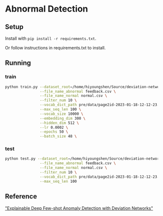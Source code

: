 # Abnormal Detection

## Setup 

Install with `pip install -r requirements.txt`.

Or follow instructions in requirements.txt to install.

## Running

### train 

```bash
python train.py --dataset_root=/home/hiyoungshen/Source/deviation-network-fliggy/data/datasets/ \
                --file_name_abnormal feedback.csv \
                --file_name_normal normal.csv \
                --filter_num 10 \
                --vocab_dict_path pre/data/page2id-2023-01-18-12-12-23.json \
                --max_seq_len 100 \
                --vocab_size 10000 \
                --embedding_dim 300 \
                --hidden_dim 512 \
                --lr 0.0002 \
                --epochs 50 \
                --batch_size 48 \
```

### test

```bash
python test.py --dataset_root=/home/hiyoungshen/Source/deviation-network-fliggy/data/datasets/ \
                --file_name_abnormal feedback.csv \
                --file_name_normal normal.csv \
                --filter_num 10 \
                --vocab_dict_path pre/data/page2id-2023-01-18-12-12-23.json \
                --max_seq_len 100
```

## Reference

["Explainable Deep Few-shot Anomaly Detection with Deviation Networks"](https://arxiv.org/abs/2108.00462)